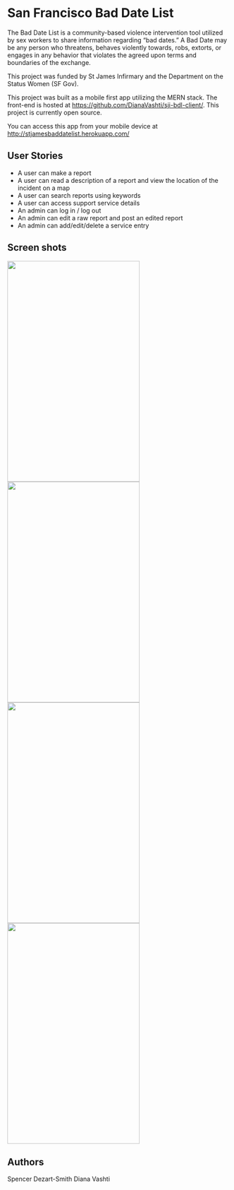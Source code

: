 # San Francisco Bad Date List

The Bad Date List is a community-based violence intervention tool utilized by sex workers to share information regarding “bad dates.” A Bad Date may be any person who threatens, behaves violently towards, robs, extorts, or engages in any behavior that violates the agreed upon terms and boundaries of the exchange.

This project was funded by St James Infirmary and the Department on the Status Women (SF Gov).

This project was built as a mobile first app utilizing the MERN stack. The front-end is hosted at https://github.com/DianaVashti/sji-bdl-client/. This project is currently open source.

You can access this app from your mobile device at http://stjamesbaddatelist.herokuapp.com/

## User Stories
- A user can make a report
- A user can read a description of a report and view the location of the incident on a map
- A user can search reports using keywords
- A user can access support service details
- An admin can log in / log out
- An admin can edit a raw report and post an edited report
- An admin can add/edit/delete a service entry

## Screen shots 

<img src='http://i.imgur.com/nN1Eh9A.jpg' width='300' height='500'>  <img src='http://i.imgur.com/GHFkW0T.jpg' width='300' height='500'>  <img src='http://i.imgur.com/Tephe3N.jpg' width='300' height='500'>  <img src='http://i.imgur.com/zsDSbqO.jpg' width='300' height='500'>

## Authors
Spencer Dezart-Smith
Diana Vashti
